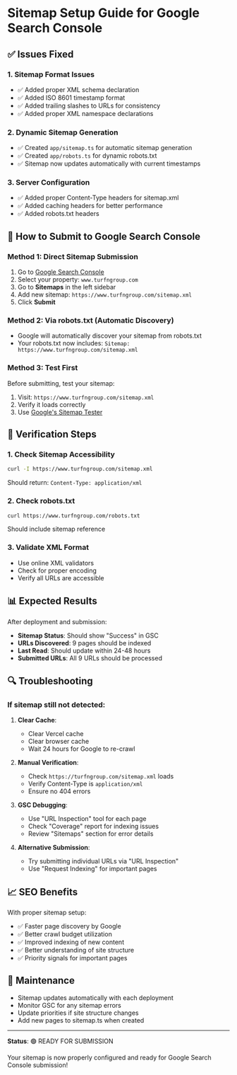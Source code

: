 # Sitemap Setup Guide for Google Search Console

## ✅ Issues Fixed

### 1. **Sitemap Format Issues**
- ✅ Added proper XML schema declaration
- ✅ Added ISO 8601 timestamp format
- ✅ Added trailing slashes to URLs for consistency
- ✅ Added proper XML namespace declarations

### 2. **Dynamic Sitemap Generation**
- ✅ Created `app/sitemap.ts` for automatic sitemap generation
- ✅ Created `app/robots.ts` for dynamic robots.txt
- ✅ Sitemap now updates automatically with current timestamps

### 3. **Server Configuration**
- ✅ Added proper Content-Type headers for sitemap.xml
- ✅ Added caching headers for better performance
- ✅ Added robots.txt headers

## 🔧 How to Submit to Google Search Console

### Method 1: Direct Sitemap Submission
1. Go to [Google Search Console](https://search.google.com/search-console)
2. Select your property: `www.turfngroup.com`
3. Go to **Sitemaps** in the left sidebar
4. Add new sitemap: `https://www.turfngroup.com/sitemap.xml`
5. Click **Submit**

### Method 2: Via robots.txt (Automatic Discovery)
- Google will automatically discover your sitemap from robots.txt
- Your robots.txt now includes: `Sitemap: https://www.turfngroup.com/sitemap.xml`

### Method 3: Test First
Before submitting, test your sitemap:
1. Visit: `https://www.turfngroup.com/sitemap.xml`
2. Verify it loads correctly
3. Use [Google's Sitemap Tester](https://www.xml-sitemaps.com/validate-xml-sitemap.html)

## 🚀 Verification Steps

### 1. Check Sitemap Accessibility
```bash
curl -I https://www.turfngroup.com/sitemap.xml
```
Should return: `Content-Type: application/xml`

### 2. Check robots.txt
```bash
curl https://www.turfngroup.com/robots.txt
```
Should include sitemap reference

### 3. Validate XML Format
- Use online XML validators
- Check for proper encoding
- Verify all URLs are accessible

## 📊 Expected Results

After deployment and submission:
- **Sitemap Status**: Should show "Success" in GSC
- **URLs Discovered**: 9 pages should be indexed
- **Last Read**: Should update within 24-48 hours
- **Submitted URLs**: All 9 URLs should be processed

## 🔍 Troubleshooting

### If sitemap still not detected:

1. **Clear Cache**:
   - Clear Vercel cache
   - Clear browser cache
   - Wait 24 hours for Google to re-crawl

2. **Manual Verification**:
   - Check `https://turfngroup.com/sitemap.xml` loads
   - Verify Content-Type is `application/xml`
   - Ensure no 404 errors

3. **GSC Debugging**:
   - Use "URL Inspection" tool for each page
   - Check "Coverage" report for indexing issues
   - Review "Sitemaps" section for error details

4. **Alternative Submission**:
   - Try submitting individual URLs via "URL Inspection"
   - Use "Request Indexing" for important pages

## 📈 SEO Benefits

With proper sitemap setup:
- ✅ Faster page discovery by Google
- ✅ Better crawl budget utilization  
- ✅ Improved indexing of new content
- ✅ Better understanding of site structure
- ✅ Priority signals for important pages

## 🔄 Maintenance

- Sitemap updates automatically with each deployment
- Monitor GSC for any sitemap errors
- Update priorities if site structure changes
- Add new pages to sitemap.ts when created

---

**Status**: 🟢 READY FOR SUBMISSION

Your sitemap is now properly configured and ready for Google Search Console submission!